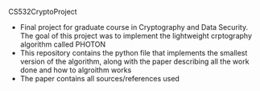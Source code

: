 CS532CryptoProject
- Final project for graduate course in Cryptography and Data Security. The goal of this project was to implement the lightweight crptography algorithm called PHOTON
- This repository contains the python file that implements the smallest version of the algorithm, along with the paper describing all the work done and how to algroithm works
- The paper contains all sources/references used
